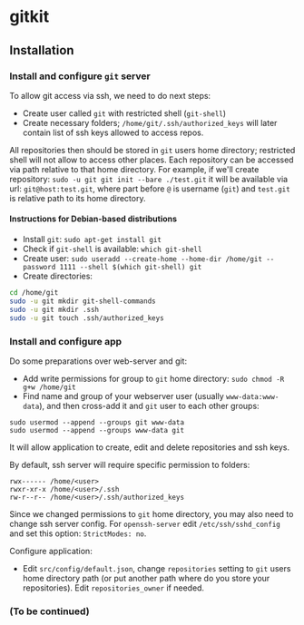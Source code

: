 # gitkit

## Installation

### Install and configure `git` server

To allow git access via ssh, we need to do next steps:

- Create user called `git` with restricted shell (`git-shell`)
- Create necessary folders; `/home/git/.ssh/authorized_keys` will
later contain list of ssh keys allowed to access repos.

All repositories then should be stored in `git` users home directory;
restricted shell will not allow to access other places. Each
repository can be accessed via path relative to that home directory.
For example, if we'll create repository: `sudo -u git git init --bare ./test.git`
it will be available via url: `git@host:test.git`, where part before `@`
is username (`git`) and `test.git` is relative path to its home directory. 

#### Instructions for Debian-based distributions 

- Install `git`: `sudo apt-get install git`
- Check if `git-shell` is available: `which git-shell`
- Create user: `sudo useradd --create-home --home-dir /home/git --password 1111 --shell $(which git-shell) git`
- Create directories: 
```bash
cd /home/git
sudo -u git mkdir git-shell-commands
sudo -u git mkdir .ssh
sudo -u git touch .ssh/authorized_keys
```

### Install and configure app

Do some preparations over web-server and git:
- Add write permissions for group to `git` home directory: `sudo chmod -R g+w /home/git`
- Find name and group of your webserver user (usually `www-data:www-data`), and then cross-add it and `git` user to
each other groups:
```
sudo usermod --append --groups git www-data
sudo usermod --append --groups www-data git
```
It will allow application to create, edit and delete repositories and ssh keys.

By default, ssh server will require specific permission to folders:
```
rwx------ /home/<user>
rwxr-xr-x /home/<user>/.ssh
rw-r--r-- /home/<user>/.ssh/authorized_keys
```
Since we changed permissions to `git` home directory, you may also need to change ssh server config.
For `openssh-server` edit `/etc/ssh/sshd_config` and set this option: `StrictModes: no`. 

Configure application:

- Edit `src/config/default.json`, change `repositories` setting to `git` users home directory path
(or put another path where do you store your repositories). Edit `repositories_owner` if needed.

### (To be continued)
